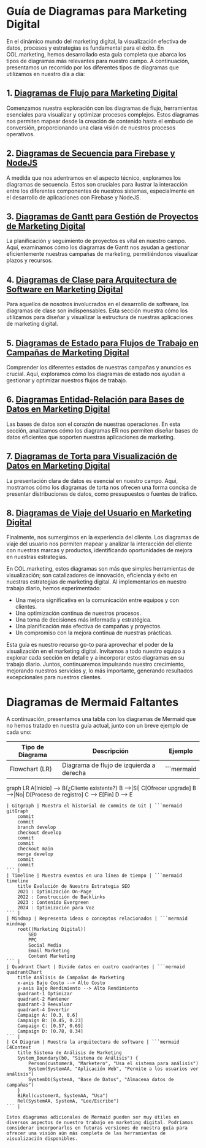 # Guía de Diagramas para Marketing Digital

En el dinámico mundo del marketing digital, la visualización efectiva de datos, procesos y estrategias es fundamental para el éxito. En COL.marketing, hemos desarrollado esta guía completa que abarca los tipos de diagramas más relevantes para nuestro campo. A continuación, presentamos un recorrido por los diferentes tipos de diagramas que utilizamos en nuestro día a día:

## 1. [Diagramas de Flujo para Marketing Digital](./Diagramas-de-flujo-para-Marketing-Digital.md)
Comenzamos nuestra exploración con los diagramas de flujo, herramientas esenciales para visualizar y optimizar procesos complejos. Estos diagramas nos permiten mapear desde la creación de contenido hasta el embudo de conversión, proporcionando una clara visión de nuestros procesos operativos.

## 2. [Diagramas de Secuencia para Firebase y NodeJS](./Diagramas-de-secuencia-para-Firebase-y-NodeJS.md)
A medida que nos adentramos en el aspecto técnico, exploramos los diagramas de secuencia. Estos son cruciales para ilustrar la interacción entre los diferentes componentes de nuestros sistemas, especialmente en el desarrollo de aplicaciones con Firebase y NodeJS.

## 3. [Diagramas de Gantt para Gestión de Proyectos de Marketing Digital](./Diagramas-de-Gantt-para-Gestion-de-Proyectos-de-Marketing-Digital.md)
La planificación y seguimiento de proyectos es vital en nuestro campo. Aquí, examinamos cómo los diagramas de Gantt nos ayudan a gestionar eficientemente nuestras campañas de marketing, permitiéndonos visualizar plazos y recursos.

## 4. [Diagramas de Clase para Arquitectura de Software en Marketing Digital](./Diagramas-de-Clase-para-Arquitectura-de-Software-en-Marketing-Digital.md)
Para aquellos de nosotros involucrados en el desarrollo de software, los diagramas de clase son indispensables. Esta sección muestra cómo los utilizamos para diseñar y visualizar la estructura de nuestras aplicaciones de marketing digital.

## 5. [Diagramas de Estado para Flujos de Trabajo en Campañas de Marketing Digital](./Diagramas_de_Estado_para_Flujos_de_Trabajo_en_Campañas_de_Marketing_Digital.md)
Comprender los diferentes estados de nuestras campañas y anuncios es crucial. Aquí, exploramos cómo los diagramas de estado nos ayudan a gestionar y optimizar nuestros flujos de trabajo.

## 6. [Diagramas Entidad-Relación para Bases de Datos en Marketing Digital](./Diagramas_Entidad-Relación_para_Bases_de_Datos_en_Marketing_Digital.md)
Las bases de datos son el corazón de nuestras operaciones. En esta sección, analizamos cómo los diagramas ER nos permiten diseñar bases de datos eficientes que soporten nuestras aplicaciones de marketing.

## 7. [Diagramas de Torta para Visualización de Datos en Marketing Digital](./Diagramas_de_Torta_para_Visualización_de_Datos_en_Marketing_Digital.md)
La presentación clara de datos es esencial en nuestro campo. Aquí, mostramos cómo los diagramas de torta nos ofrecen una forma concisa de presentar distribuciones de datos, como presupuestos o fuentes de tráfico.

## 8. [Diagramas de Viaje del Usuario en Marketing Digital](./Diagramas_de_Viaje_del_Usuario_en_Marketing_Digital.md)
Finalmente, nos sumergimos en la experiencia del cliente. Los diagramas de viaje del usuario nos permiten mapear y analizar la interacción del cliente con nuestras marcas y productos, identificando oportunidades de mejora en nuestras estrategias.

En COL.marketing, estos diagramas son más que simples herramientas de visualización; son catalizadores de innovación, eficiencia y éxito en nuestras estrategias de marketing digital. Al implementarlos en nuestro trabajo diario, hemos experimentado:

- Una mejora significativa en la comunicación entre equipos y con clientes.
- Una optimización continua de nuestros procesos.
- Una toma de decisiones más informada y estratégica.
- Una planificación más efectiva de campañas y proyectos.
- Un compromiso con la mejora continua de nuestras prácticas.

Esta guía es nuestro recurso go-to para aprovechar el poder de la visualización en el marketing digital. Invitamos a todo nuestro equipo a explorar cada sección en detalle y a incorporar estos diagramas en su trabajo diario. Juntos, continuaremos impulsando nuestro crecimiento, mejorando nuestros servicios y, lo más importante, generando resultados excepcionales para nuestros clientes.


# Diagramas de Mermaid Faltantes

A continuación, presentamos una tabla con los diagramas de Mermaid que no hemos tratado en nuestra guía actual, junto con un breve ejemplo de cada uno:

| Tipo de Diagrama | Descripción | Ejemplo |
|-------------------|-------------|---------|
| Flowchart (LR) | Diagrama de flujo de izquierda a derecha | ```mermaid
graph LR
    A[Inicio] --> B{¿Cliente existente?}
    B -->|Sí| C[Ofrecer upgrade]
    B -->|No| D[Proceso de registro]
    C --> E[Fin]
    D --> E
``` |
| Gitgraph | Muestra el historial de commits de Git | ```mermaid
gitGraph
    commit
    commit
    branch develop
    checkout develop
    commit
    commit
    checkout main
    merge develop
    commit
    commit
``` |
| Timeline | Muestra eventos en una línea de tiempo | ```mermaid
timeline
    title Evolución de Nuestra Estrategia SEO
    2021 : Optimización On-Page
    2022 : Construcción de Backlinks
    2023 : Contenido Evergreen
    2024 : Optimización para Voz
``` |
| Mindmap | Representa ideas o conceptos relacionados | ```mermaid
mindmap
    root((Marketing Digital))
        SEO
        PPC
        Social Media
        Email Marketing
        Content Marketing
``` |
| Quadrant Chart | Divide datos en cuatro cuadrantes | ```mermaid
quadrantChart
    title Análisis de Campañas de Marketing
    x-axis Bajo Costo --> Alto Costo
    y-axis Bajo Rendimiento --> Alto Rendimiento
    quadrant-1 Optimizar
    quadrant-2 Mantener
    quadrant-3 Reevaluar
    quadrant-4 Invertir
    Campaign A: [0.3, 0.6]
    Campaign B: [0.45, 0.23]
    Campaign C: [0.57, 0.69]
    Campaign D: [0.78, 0.34]
``` |
| C4 Diagram | Muestra la arquitectura de software | ```mermaid
C4Context
    title Sistema de Análisis de Marketing
    System_Boundary(b0, "Sistema de Análisis") {
        Person(customerA, "Marketero", "Usa el sistema para análisis")
        System(SystemAA, "Aplicación Web", "Permite a los usuarios ver análisis")
        SystemDb(SystemA, "Base de Datos", "Almacena datos de campañas")
    }
    BiRel(customerA, SystemAA, "Usa")
    Rel(SystemAA, SystemA, "Lee/Escribe")
``` |

Estos diagramas adicionales de Mermaid pueden ser muy útiles en diversos aspectos de nuestro trabajo en marketing digital. Podríamos considerar incorporarlos en futuras versiones de nuestra guía para ofrecer una visión aún más completa de las herramientas de visualización disponibles.